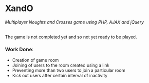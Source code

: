 # XandO
###### Multiplayer Noughts and Crosses game using PHP, AJAX and jQuery
The game is not completed yet and so not yet ready to be played.

### Work Done:
- Creation of game room
- Joining of users to the room created using a link
- Preventing more than two users to join a particular room
- Kick out users after certain interval of inactivity
